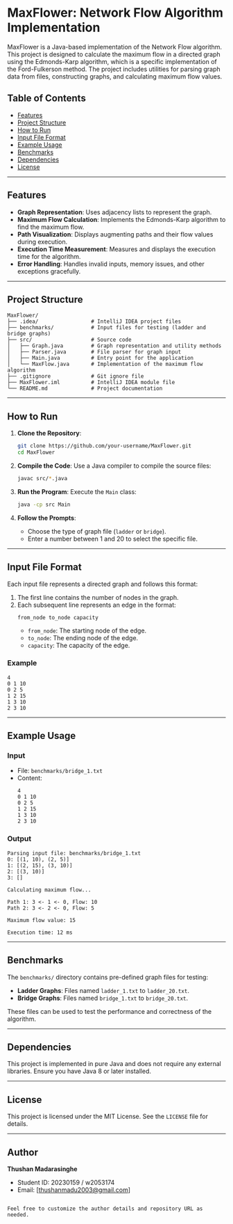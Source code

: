 # MaxFlower: Network Flow Algorithm Implementation

MaxFlower is a Java-based implementation of the Network Flow algorithm. This project is designed to calculate the maximum flow in a directed graph using the Edmonds-Karp algorithm, which is a specific implementation of the Ford-Fulkerson method. The project includes utilities for parsing graph data from files, constructing graphs, and calculating maximum flow values.

## Table of Contents

- [Features](#features)
- [Project Structure](#project-structure)
- [How to Run](#how-to-run)
- [Input File Format](#input-file-format)
- [Example Usage](#example-usage)
- [Benchmarks](#benchmarks)
- [Dependencies](#dependencies)
- [License](#license)

---

## Features

- **Graph Representation**: Uses adjacency lists to represent the graph.
- **Maximum Flow Calculation**: Implements the Edmonds-Karp algorithm to find the maximum flow.
- **Path Visualization**: Displays augmenting paths and their flow values during execution.
- **Execution Time Measurement**: Measures and displays the execution time for the algorithm.
- **Error Handling**: Handles invalid inputs, memory issues, and other exceptions gracefully.

---

## Project Structure

```
MaxFlower/
├── .idea/                 # IntelliJ IDEA project files
├── benchmarks/            # Input files for testing (ladder and bridge graphs)
├── src/                   # Source code
│   ├── Graph.java         # Graph representation and utility methods
│   ├── Parser.java        # File parser for graph input
│   ├── Main.java          # Entry point for the application
│   └── MaxFlow.java       # Implementation of the maximum flow algorithm
├── .gitignore             # Git ignore file
├── MaxFlower.iml          # IntelliJ IDEA module file
└── README.md              # Project documentation
```

---

## How to Run

1. **Clone the Repository**:
   ```bash
   git clone https://github.com/your-username/MaxFlower.git
   cd MaxFlower
   ```

2. **Compile the Code**:
   Use a Java compiler to compile the source files:
   ```bash
   javac src/*.java
   ```

3. **Run the Program**:
   Execute the `Main` class:
   ```bash
   java -cp src Main
   ```

4. **Follow the Prompts**:
   - Choose the type of graph file (`ladder` or `bridge`).
   - Enter a number between 1 and 20 to select the specific file.

---

## Input File Format

Each input file represents a directed graph and follows this format:
1. The first line contains the number of nodes in the graph.
2. Each subsequent line represents an edge in the format:
   ```
   from_node to_node capacity
   ```
   - `from_node`: The starting node of the edge.
   - `to_node`: The ending node of the edge.
   - `capacity`: The capacity of the edge.

### Example
```
4
0 1 10
0 2 5
1 2 15
1 3 10
2 3 10
```

---

## Example Usage

### Input
- File: `benchmarks/bridge_1.txt`
- Content:
  ```
  4
  0 1 10
  0 2 5
  1 2 15
  1 3 10
  2 3 10
  ```

### Output
```
Parsing input file: benchmarks/bridge_1.txt
0: [(1, 10), (2, 5)]
1: [(2, 15), (3, 10)]
2: [(3, 10)]
3: []

Calculating maximum flow...

Path 1: 3 <- 1 <- 0, Flow: 10
Path 2: 3 <- 2 <- 0, Flow: 5

Maximum flow value: 15

Execution time: 12 ms
```

---

## Benchmarks

The `benchmarks/` directory contains pre-defined graph files for testing:
- **Ladder Graphs**: Files named `ladder_1.txt` to `ladder_20.txt`.
- **Bridge Graphs**: Files named `bridge_1.txt` to `bridge_20.txt`.

These files can be used to test the performance and correctness of the algorithm.

---

## Dependencies

This project is implemented in pure Java and does not require any external libraries. Ensure you have Java 8 or later installed.

---

## License

This project is licensed under the MIT License. See the `LICENSE` file for details.

---

## Author

**Thushan Madarasinghe**  
- Student ID: 20230159 / w2053174  
- Email: [thushanmadu2003@gmail.com]  
```

Feel free to customize the author details and repository URL as needed.